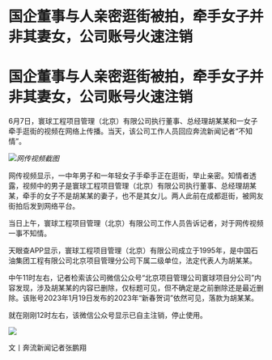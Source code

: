 # 国企董事与人亲密逛街被拍，牵手女子并非其妻女，公司账号火速注销

# 国企董事与人亲密逛街被拍，牵手女子并非其妻女，公司账号火速注销

6月7日，寰球工程项目管理（北京）有限公司执行董事、总经理胡某某和一女子牵手逛街的视频在网络上传播。当天，该公司工作人员回应奔流新闻记者“不知情”。

![](https://inews.gtimg.com/om_bt/OdXtDZuP95mA1MX_IJM6F7YHY8JLhSPe0CHHoHn4u1qqYAA/1000)_网传视频截图_

网传视频显示，一中年男子和一年轻女子手牵手正在逛街，举止亲密。知情者透露，视频中的男子是寰球工程项目管理（北京）有限公司执行董事、总经理胡某某，牵手的女子不是胡某某的妻子，也不是其女儿。两人此前在成都逛街，被网友街拍后发到网络平台。

当日上午，寰球工程项目管理（北京）有限公司工作人员告诉记者，对于网传视频一事不知情。

天眼查APP显示，寰球工程项目管理（北京）有限公司成立于1995年，是中国石油集团工程有限公司北京项目管理分公司下属二级单位，法定代表人为胡某某。

中午11时左右，记者检索该公司微信公众号“北京项目管理公司寰球项目分公司”内容发现，涉及胡某某的内容已删除，仅标题可见，但不确定是之前删除还是最近删除。该账号2023年1月19日发布的2023年“新春贺词”依然可见，落款为胡某某。

就在刚刚12时左右，该微信公众号显示已自主注销，停止使用。

![](https://inews.gtimg.com/om_bt/O0-9Ply4m6ocYnczdHbODBZTKs_dD92eoSwtR2JVRSdEMAA/1000)

文丨奔流新闻记者张鹏翔

